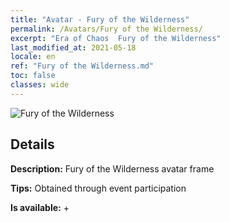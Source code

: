 ```yaml
---
title: "Avatar - Fury of the Wilderness"
permalink: /Avatars/Fury of the Wilderness/
excerpt: "Era of Chaos  Fury of the Wilderness"
last_modified_at: 2021-05-18
locale: en
ref: "Fury of the Wilderness.md"
toc: false
classes: wide
---
```

 ![Fury of the Wilderness](/images/a/avatarFrame_29.png)

## Details

 **Description:** Fury of the Wilderness avatar frame 

 **Tips:** Obtained through event participation 

 **Is available:**  + 

